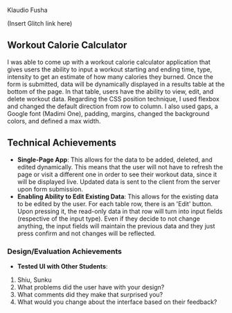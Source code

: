 Klaudio Fusha

(Insert Glitch link here)

## Workout Calorie Calculator
I was able to come up with a workout calorie calculator application that gives users the ability to input a workout starting and ending time, type, intensity to get an estimate of how many calories they burned. Once the form is submitted, data will be dynamically displayed in a results table at the bottom of the page. In that table, users have the ability to view, edit, and delete workout data. Regarding the CSS position technique, I used flexbox and changed the default direction from row to column. I also used gaps, a Google font (Madimi One), padding, margins, changed the background colors, and defined a max width.

## Technical Achievements
- **Single-Page App**: This allows for the data to be added, deleted, and edited dynamically. This means that the user will not have to refresh the page or visit a different one in order to see their workout data, since it will be displayed live. Updated data is sent to the client from the server upon form submission.
- **Enabling Ability to Edit Existing Data**: This allows for the existing data to be edited by the user. For each table row, there is an 'Edit' button. Upon pressing it, the read-only data in that row will turn into input fields (respective of the input type). Even if they decide to not change anything, the input fields will maintain the previous data and they just press confirm and not changes will be reflected.

### Design/Evaluation Achievements
- **Tested UI with Other Students**:
 1. Shiu, Sunku
 2. What problems did the user have with your design?
 3. What comments did they make that surprised you?
 4. What would you change about the interface based on their feedback?
